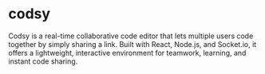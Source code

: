 # codsy
Codsy is a real-time collaborative code editor that lets multiple users code together by simply sharing a link. Built with React, Node.js, and  Socket.io, it offers a lightweight, interactive environment for teamwork, learning, and instant code sharing.
